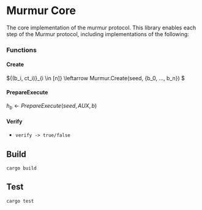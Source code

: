 # Murmur Core

The core implementation of the murmur protocol. This library enables each step of the Murmur protocol, including implementations of the following:

### Functions

#### Create
$\{(b_i, ct_i)\}_{i \in [n]} \leftarrow Murmur.Create(seed, \{b_0, ..., b_n\}) $

#### PrepareExecute
$h_b \leftarrow PrepareExecute(seed, AUX, b)$

#### Verify
- `verify -> true/false`

## Build
``` shell
cargo build
```

## Test

``` shell
cargo test
```